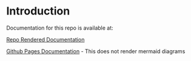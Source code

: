 # Introduction

Documentation for this repo is available at:

[Repo Rendered Documentation](https://github.com/johniwasz/rce-serialization-dotnet/blob/main/docs/index.md)

[Github Pages Documentation](https://johniwasz.github.io/rce-serialization-dotnet/) - This does not render mermaid diagrams
